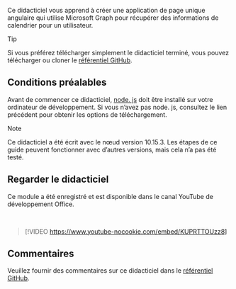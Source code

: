 <!-- markdownlint-disable MD002 MD041 -->

Ce didacticiel vous apprend à créer une application de page unique angulaire qui utilise Microsoft Graph pour récupérer des informations de calendrier pour un utilisateur.

> [!TIP]
> Si vous préférez télécharger simplement le didacticiel terminé, vous pouvez télécharger ou cloner le [référentiel GitHub](https://github.com/microsoftgraph/msgraph-training-angularspa).

## <a name="prerequisites"></a>Conditions préalables

Avant de commencer ce didacticiel, [node. js](https://nodejs.org) doit être installé sur votre ordinateur de développement. Si vous n’avez pas node. js, consultez le lien précédent pour obtenir les options de téléchargement.

> [!NOTE]
> Ce didacticiel a été écrit avec le nœud version 10.15.3. Les étapes de ce guide peuvent fonctionner avec d’autres versions, mais cela n’a pas été testé.

## <a name="watch-the-tutorial"></a>Regarder le didacticiel

Ce module a été enregistré et est disponible dans le canal YouTube de développement Office.

<!-- markdownlint-disable MD033 MD034 -->
<br/>

> [!VIDEO https://www.youtube-nocookie.com/embed/KUPRTTOUzz8]
<!-- markdownlint-enable MD033 MD034 -->

## <a name="feedback"></a>Commentaires

Veuillez fournir des commentaires sur ce didacticiel dans le [référentiel GitHub](https://github.com/microsoftgraph/msgraph-training-angularspa).
